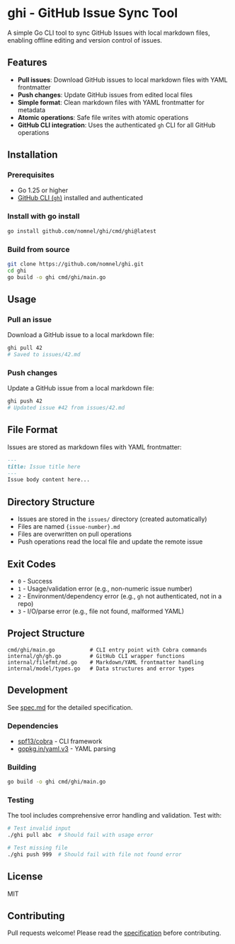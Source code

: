 # ghi - GitHub Issue Sync Tool

A simple Go CLI tool to sync GitHub Issues with local markdown files, enabling offline editing and version control of issues.

## Features

- **Pull issues**: Download GitHub issues to local markdown files with YAML frontmatter
- **Push changes**: Update GitHub issues from edited local files
- **Simple format**: Clean markdown files with YAML frontmatter for metadata
- **Atomic operations**: Safe file writes with atomic operations
- **GitHub CLI integration**: Uses the authenticated `gh` CLI for all GitHub operations

## Installation

### Prerequisites

- Go 1.25 or higher
- [GitHub CLI (`gh`)](https://cli.github.com/) installed and authenticated

### Install with go install

```bash
go install github.com/nomnel/ghi/cmd/ghi@latest
```

### Build from source

```bash
git clone https://github.com/nomnel/ghi.git
cd ghi
go build -o ghi cmd/ghi/main.go
```

## Usage

### Pull an issue

Download a GitHub issue to a local markdown file:

```bash
ghi pull 42
# Saved to issues/42.md
```

### Push changes

Update a GitHub issue from a local markdown file:

```bash
ghi push 42
# Updated issue #42 from issues/42.md
```

## File Format

Issues are stored as markdown files with YAML frontmatter:

```markdown
---
title: Issue title here
---
Issue body content here...
```

## Directory Structure

- Issues are stored in the `issues/` directory (created automatically)
- Files are named `{issue-number}.md`
- Files are overwritten on pull operations
- Push operations read the local file and update the remote issue

## Exit Codes

- `0` - Success
- `1` - Usage/validation error (e.g., non-numeric issue number)
- `2` - Environment/dependency error (e.g., `gh` not authenticated, not in a repo)
- `3` - I/O/parse error (e.g., file not found, malformed YAML)

## Project Structure

```
cmd/ghi/main.go           # CLI entry point with Cobra commands
internal/gh/gh.go         # GitHub CLI wrapper functions
internal/filefmt/md.go    # Markdown/YAML frontmatter handling
internal/model/types.go   # Data structures and error types
```

## Development

See [spec.md](spec.md) for the detailed specification.

### Dependencies

- [spf13/cobra](https://github.com/spf13/cobra) - CLI framework
- [gopkg.in/yaml.v3](https://gopkg.in/yaml.v3) - YAML parsing

### Building

```bash
go build -o ghi cmd/ghi/main.go
```

### Testing

The tool includes comprehensive error handling and validation. Test with:

```bash
# Test invalid input
./ghi pull abc  # Should fail with usage error

# Test missing file
./ghi push 999  # Should fail with file not found error
```

## License

MIT

## Contributing

Pull requests welcome! Please read the [specification](spec.md) before contributing.